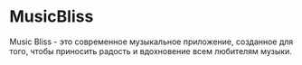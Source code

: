# MusicBliss
 Music Bliss - это современное музыкальное приложение, созданное для того, чтобы приносить радость и вдохновение всем любителям музыки.
